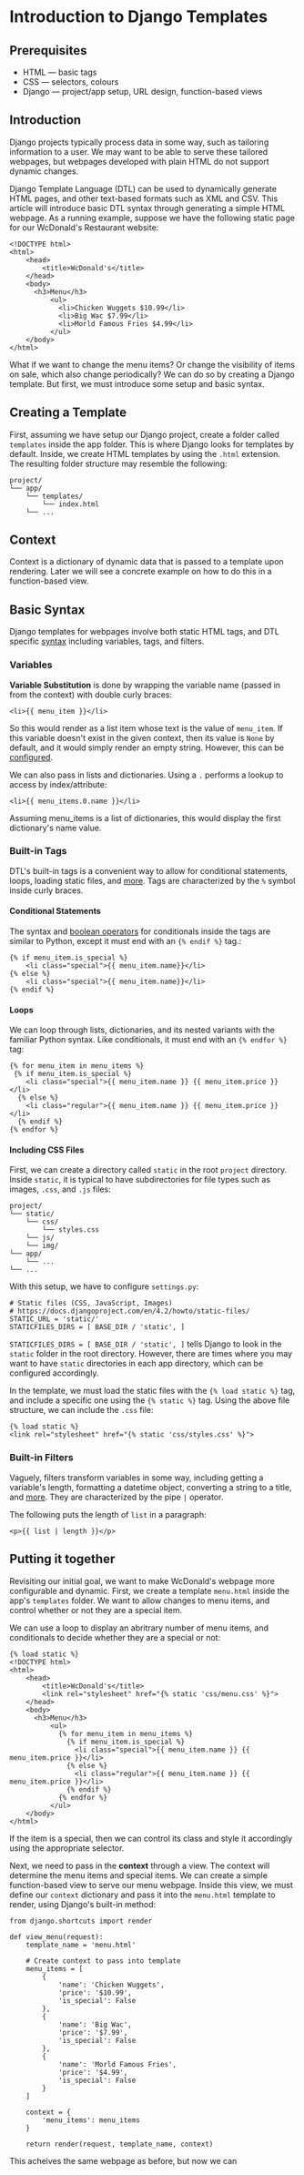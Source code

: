 # Introduction to Django Templates

## Prerequisites
- HTML &mdash; basic tags
- CSS &mdash; selectors, colours
- Django &mdash; project/app setup, URL design, function-based views

## Introduction 
Django projects typically process data in some way, such as tailoring information to a user. We may want to be able to serve these tailored webpages, but webpages developed with plain HTML do not support dynamic changes.

Django Template Language (DTL) can be used to dynamically generate HTML pages, and other text-based formats such as XML and CSV. This article will introduce basic DTL syntax through generating a simple HTML webpage. As a running example, suppose we have the following static page for our WcDonald's Restaurant website:

```
<!DOCTYPE html>
<html>
    <head>
        <title>WcDonald's</title>
    </head>
    <body>
      <h3>Menu</h3>
          <ul>
            <li>Chicken Wuggets $10.99</li>
            <li>Big Wac $7.99</li>
            <li>Morld Famous Fries $4.99</li>
          </ul>
    </body>
</html>
```

What if we want to change the menu items? Or change the visibility of items on sale, which also change periodically? We can do so by creating a Django template. But first, we must introduce some setup and basic syntax.

## Creating a Template
First, assuming we have setup our Django project, create a folder called `templates` inside the app folder. This is where Django looks for templates by default. Inside, we create HTML templates by using the `.html` extension. The resulting folder structure may resemble the following: 

```
project/
└── app/
    └── templates/
        └── index.html
    └── ...
```

## Context
Context is a dictionary of dynamic data that is passed to a template upon rendering. Later we will see a concrete example on how to do this in a function-based view.

## Basic Syntax
Django templates for webpages involve both static HTML tags, and DTL specific [syntax](https://docs.djangoproject.com/en/4.2/topics/templates/#syntax) including variables, tags, and filters.

### Variables
**Variable Substitution** is done by wrapping the variable name (passed in from the context) with double curly braces: 
```
<li>{{ menu_item }}</li>
```
So this would render as a list item whose text is the value of `menu_item`. If this variable doesn't exist in the given context, then its value is `None` by default, and it would simply render an empty string. However, this can be [configured](https://docs.djangoproject.com/en/1.11/ref/templates/api/#how-invalid-variables-are-handled).

We can also pass in lists and dictionaries. Using a `.` performs a lookup to access by index/attribute:
```
<li>{{ menu_items.0.name }}</li>
```

Assuming menu_items is a list of dictionaries, this would display the first dictionary's name value.

### Built-in Tags
DTL's built-in tags is a convenient way to allow for conditional statements, loops, loading static files, and [more](https://docs.djangoproject.com/en/4.2/ref/templates/builtins/). Tags are characterized by the `%` symbol inside curly braces.

#### Conditional Statements
The syntax and [boolean operators](https://docs.djangoproject.com/en/4.2/ref/templates/builtins/#boolean-operators) for conditionals inside the tags are similar to Python, except it must end with an `{% endif %}` tag.:
```
{% if menu_item.is_special %}
    <li class="special">{{ menu_item.name}}</li>
{% else %}
    <li class="special">{{ menu_item.name}}</li>
{% endif %}
```

#### Loops
We can loop through lists, dictionaries, and its nested variants with the familiar Python syntax. Like conditionals, it must end with an `{% endfor %}` tag:
```
{% for menu_item in menu_items %}
 {% if menu_item.is_special %}
    <li class="special">{{ menu_item.name }} {{ menu_item.price }}</li>
  {% else %}
    <li class="regular">{{ menu_item.name }} {{ menu_item.price }}</li>
  {% endif %}
{% endfor %}
```

#### Including CSS Files
First, we can create a directory called `static` in the root `project` directory. Inside `static`, it is typical to have subdirectories for file types such as images, `.css`, and `.js` files:
```
project/
└── static/
    └── css/
        └── styles.css
    └── js/
    └── img/
└── app/
    └── ...
└── ...
```
With this setup, we have to configure `settings.py`:
```
# Static files (CSS, JavaScript, Images)
# https://docs.djangoproject.com/en/4.2/howto/static-files/
STATIC_URL = 'static/'
STATICFILES_DIRS = [ BASE_DIR / 'static', ]
```

`STATICFILES_DIRS = [ BASE_DIR / 'static', ]` tells Django to look in the `static` folder in the root directory. However, there are times where you may want to have `static` directories in each app directory, which can be configured accordingly.

In the template, we must load the static files with the `{% load static %}` tag, and include a specific one using the `{% static %}` tag. Using the above file structure, we can include the `.css` file:
```
{% load static %}
<link rel="stylesheet" href="{% static 'css/styles.css' %}">
```

### Built-in Filters
Vaguely, filters transform variables in some way, including getting a variable's length, formatting a datetime object, converting a string to a title, and [more](https://docs.djangoproject.com/en/4.2/ref/templates/builtins/#filter).  They are characterized by the pipe `|` operator.

The following puts the length of `list` in a paragraph:
```
<p>{{ list | length }}</p>
```

## Putting it together
Revisiting our initial goal, we want to make WcDonald's webpage more configurable and dynamic. First, we create a template `menu.html` inside the app's `templates` folder. We want to allow changes to menu items, and control whether or not they are a special item.

We can use a loop to display an abritrary number of menu items, and conditionals to decide whether they are a special or not:
```
{% load static %}
<!DOCTYPE html>
<html>
    <head>
        <title>WcDonald's</title>
        <link rel="stylesheet" href="{% static 'css/menu.css' %}">
    </head>
    <body>
      <h3>Menu</h3>
          <ul>
            {% for menu_item in menu_items %}
              {% if menu_item.is_special %}
                <li class="special">{{ menu_item.name }} {{ menu_item.price }}</li>
              {% else %}
                <li class="regular">{{ menu_item.name }} {{ menu_item.price }}</li>
              {% endif %}
            {% endfor %}
          </ul>
    </body>
</html>
```
If the item is a special, then we can control its class and style it accordingly using the appropriate selector. 

Next, we need to pass in the **context** through a view. The context will determine the menu items and special items. We can create a simple function-based view to serve our menu webpage. Inside this view, we must define our `context` dictionary and pass it into the `menu.html` template to render, using Django's built-in method:
```
from django.shortcuts import render

def view_menu(request):
    template_name = 'menu.html'

    # Create context to pass into template
    menu_items = [
        {
            'name': 'Chicken Wuggets',
            'price': '$10.99',
            'is_special': False
        },
        {
            'name': 'Big Wac',
            'price': '$7.99',
            'is_special': False
        },
        {
            'name': 'Morld Famous Fries',
            'price': '$4.99',
            'is_special': False
        }
    ]

    context = {
        'menu_items': menu_items
    }

    return render(request, template_name, context)
```
This acheives the same webpage as before, but now we can




 

